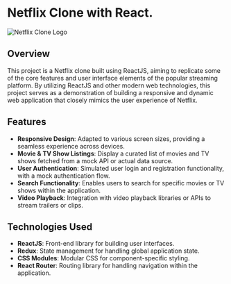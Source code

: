 # Netflix Clone with React.

![Netflix Clone Logo](https://img.hi.91mobiles.com/uploads/2022/04/Netflix-Plan-list.jpg)

## Overview

This project is a Netflix clone built using ReactJS, aiming to replicate some of the core features and user interface elements of the popular streaming platform. By utilizing ReactJS and other modern web technologies, this project serves as a demonstration of building a responsive and dynamic web application that closely mimics the user experience of Netflix.

## Features

- **Responsive Design**: Adapted to various screen sizes, providing a seamless experience across devices.
- **Movie & TV Show Listings**: Display a curated list of movies and TV shows fetched from a mock API or actual data source.
- **User Authentication**: Simulated user login and registration functionality, with a mock authentication flow.
- **Search Functionality**: Enables users to search for specific movies or TV shows within the application.
- **Video Playback**: Integration with video playback libraries or APIs to stream trailers or clips.

## Technologies Used

- **ReactJS**: Front-end library for building user interfaces.
- **Redux**: State management for handling global application state.
- **CSS Modules**: Modular CSS for component-specific styling.
- **React Router**: Routing library for handling navigation within the application.
